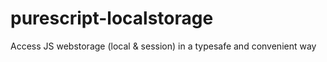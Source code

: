 # purescript-localstorage
Access JS webstorage (local &amp; session) in a typesafe and convenient way
